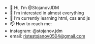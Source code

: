 - 👋 Hi, I’m @StojanovJDM
- 👀 I’m interested in almost everything
- 🌱 I’m currently learning html, css and js
- 📫 How to reach me: 
- instagram: @stojanov.jdm
- email: ristestojanov0504@gmail.com
